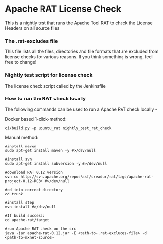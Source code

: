 # Apache RAT License Check

This is a nightly test that runs the Apache Tool RAT to check the License Headers on all source files
 
### The .rat-excludes file
This file lists all the files, directories and file formats that are excluded from license checks for various reasons.
If you think something is wrong, feel free to change!

### Nightly test script for license check
The license check script called by the Jenkinsfile

### How to run the RAT check locally
The following commands can be used to run a Apache RAT check locally - 

Docker based 1-click-method:
```
ci/build.py -p ubuntu_rat nightly_test_rat_check
```

Manual method:
```
#install maven
sudo apt-get install maven -y #>/dev/null

#install svn
sudo apt-get install subversion -y #>/dev/null

#download RAT 0.12 version
svn co http://svn.apache.org/repos/asf/creadur/rat/tags/apache-rat-project-0.12-RC3/ #>/dev/null

#cd into correct directory
cd trunk

#install step
mvn install #>/dev/null

#If build success:
cd apache-rat/target

#run Apache RAT check on the src
java -jar apache-rat-0.12.jar -E <path-to-.rat-excludes-file> -d <path-to-mxnet-source>
```
